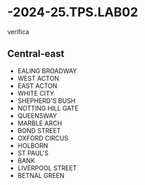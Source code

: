 # -2024-25.TPS.LAB02
verifica
## Central-east
- EALING BROADWAY
- WEST ACTON
- EAST ACTON
- WHITE CITY
- SHEPHERD'S BUSH
- NOTTING HILL GATE
- QUEENSWAY
- MARBLE ARCH
- BOND STREET
- OXFORD CIRCUS
- HOLBORN
- ST PAUL'S
- BANK
- LIVERPOOL STREET
- BETNAL GREEN
